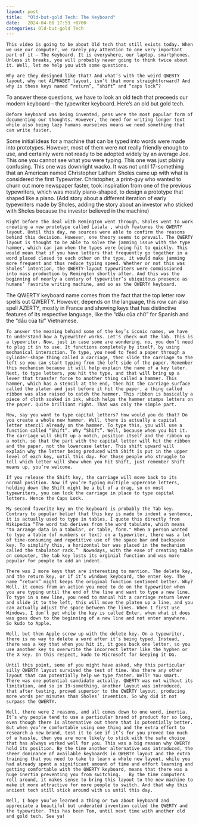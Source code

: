 ```yaml
---
layout: post
title:  "Old-but-gold Tech: The Keyboard"
date:   2024-04-08 17:53 +0700
categories: Old-but-gold Tech
---
```


    This video is going to be about Old tech that still exists today. When we use our computer, we rarely pay attention to one very important part of it – The Keyboard. It is everywhere, our laptop, smartphones. Unless it breaks, you will probably never going to think twice about it. Well, let me help you with some questions.     

    Why are they designed like that? And what’s with the weird QWERTY layout, why not ALPHABET layout, isn’t that more straightforward? And why is these keys named “return”, “shift” and “caps lock”? 
To answer these questions, we have to look an old tech that preceeds our modern keyboard – the typewriter keyboard. Here’s an old but gold tech.

    Before keyboard was being invented, pens were the most popular form of documenting our thoughts. However, the need for writing longer text while also being lazy humans ourselves means we need something that can write faster. 
Some initial ideas for a machine that can be typed into words were made into prototypes. However, most of them were not really friendly enough to use, and certainly were not ready to be adopted widely by an average Joe. This one you cannot see what you were typing. This one was just plainly confusing. This one was downright wacko.  It was not until 17-something that an American named Christopher Latham Sholes came up with what is considered the first Typewriter. Christopher, a print-guy who wanted to churn out more newspaper faster, took inspiration from one of the previous typewriters, which was mostly piano-shaped, to design a prototype that shaped like a piano. (Add story about a different iteration of early typewriters made by Sholes, adding the story about an investor who sticked with Sholes because the investor believed in the machine)    

    Right before the deal with Remington went through, Sholes went to work creating a new prototype called Lalala , which features the QWERTY layout. Until this day, no sources were able to confirm the reasons behind this decision. However, one theory seems to prevail. The QWERTY layout is thought to be able to solve the jamming issue with the type hammer, which can jam when the types were being hit to quickly. This would mean that if you have letters that frequently go together in a word placed closed to each other on the type, it would make jamming more frequent and thus reduce typing speed. Whether or not this was Sholes’ intention, the QWERTY-layout typewriters were commissioned into mass production by Remington shortly after. And this was the beginning of nearly a century of typewriter’s ubiquitous presence as humans’ favorite writing machine, and so as the QWERTY keyboard.
The QWERTY keyboard name comes from the fact that the top letter row spells out QWERTY. However, depends on the language, this row can also spell AZERTY, mostly in France and showing keys that has distinctive features of its respective language, like the “dấu của chữ”  for Spanish and the “dấu của từ” Vietnamese. 

    To answer the meaning behind some of the key’s iconic names, we have to understand how a typewriter works. Let’s check out the lab. This is a typewriter. Now, just in case some are wondering, no, you don’t need to plug it in to use. It functions completely by itself, by using mechanical interaction. To type, you need to feed a paper through a cylinder-shape thing called a carriage, then slide the carriage to the left so you can start typing from the left side of the paper. Remember this mechanism because it will help explain the name of a key later. Next, to type letters, you hit the type, and that will bring up a lever that transfer force to another thing called a hammer. This hammer, which has a stencil at the end, then hit the carriage surface called the platen and just before it hit the paper, a thing called ribbon was also raised to catch the hammer. This ribbon is basically a piece of cloth soaked in ink, which helps the hammer stamps letters on the paper. Quite brilliant right. That was only the simple part. 

    Now, say you want to type capital letters? How would you do that? Do you create a whole new hammer. Well, there is actually a capital letter stencil already on the hammer. To type this, you will use a function called “Shift”. Why “Shift”. Well, because when you hit it. The carriage will shift up a notch, position itself and the ribbon up a notch, so that the part with the capital letter will hit the ribbon and the paper, not the lowercase letter. This shift upward will explain why the letter being produced with Shift is put in the upper level of each key, until this day. For those people who struggle to tell which letter will show when you hit Shift, just remember Shift means up, you’re welcome. 

    If you release the Shift key, the carriage will move back to its normal position. Now if you’re typing multiple uppercase letters, holding down the Shift might be a bit of a drag, so on most typewriters, you can lock the carriage in place to type capital letters. Hence the Caps Lock. 

    My second favorite key on the keyboard is probably the Tab key. Contrary to popular belief that this key is made to indent a sentence, it is actually used to type in tables. I quote this directly from Wikipedia “The word tab derives from the word tabulate, which means "to arrange data in a tabular, or table, form." When a person wanted to type a table (of numbers or text) on a typewriter, there was a lot of time-consuming and repetitive use of the space bar and backspace key. To simplify this, a horizontal bar was placed in the mechanism called the tabulator rack.”  Nowadays, with the ease of creating table on computer, the tab key losts its orginial function and was more popular for people to add an indent.

    There was 2 more keys that are interesting to mention. The delete key, and the return key, or if it’s windows keyboard, the enter key. The name “return” might keeps the original function sentiment better. Why? Well, it comes from an action you need to do on the typewriter when you are typing until the end of the line and want to type a new line. To type in a new line, you need to manual hit a carriage return lever and slide it to the left, this will move the platen up a line, and you can actually adjust the space between the lines. When I first use Windows, I don’t get while the key is called Enter, when what it does was goes down to the beginning of a new line and not enter anywhere. So kudo to Apple.

    Well, but then Apple screw up with the delete key. On a typewriter, there is no way to delete a word after it’s being typed. Instead, there was a key that when you hit it, it goes back one letter, so you use another key to overwrite the incorrect letter like the hyphen or the X key. In this respect, kudo to Microsoft for keeping it OG.

    Until this point, some of you might have asked, why this particular silly QWERTY layout survived the test of time. Was there any other layout that can potentially help we type faster. Well! You smart. There was one potential candidate actually. QWERTY was not without its limitation, and so in 19-something, another layout was introduced, that after testing, proved superior to the QWERTY layout, producing more words per minutes than Sholes’ invention. So why did it not surpass the QWERTY. 

    Well, there were 2 reasons, and all comes down to one word, inertia. It’s why people tend to use a particular brand of product for so long, even though there is alternative out there that is potentially better. But when you’re comfortable using one thing and the extra effort to research a new brand, test it to see if it’s for you proved too much of a hassle, then you are more likely to stick with the safe choice that has always worked well for you. This was a big reason why QWERTY hold its position. By the time another alternative was introduced, the sheer dominance of available keyboards in QWERTY layout and the extra training that you need to take to learn a whole new layout, while you had already spent a significant amount of time and effort learning and getting comfortable with the QWERTY keyboard, means that there was a huge inertia preventing you from switching.   By the time computers roll around, it makes sense to bring this layout to the new machine to make it more attractive for more people to switch. And that why this ancient tech still stick around with us until this day.

    Well, I hope you’ve learned a thing or two about keyboard and appreciate a beautiful but underated invention called the QWERTY and the typewriter. This has been Tom, until next time with another old and gold tech. See ya!
